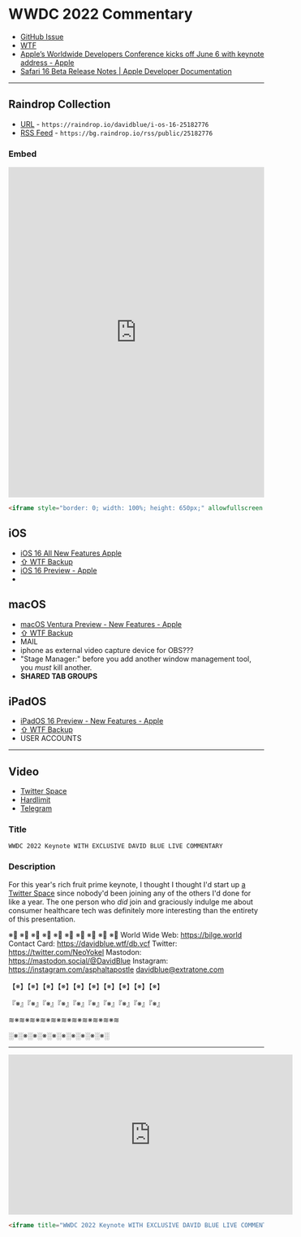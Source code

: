 # WWDC 2022 Commentary
- [GitHub Issue](https://github.com/extratone/bilge/issues/332)
- [WTF](https://davidblue.wtf/drafts/57D5E99D-EF49-4085-8BB5-FAE3275BCB30.html)
- [Apple’s Worldwide Developers Conference kicks off June 6 with keynote address - Apple](https://www.apple.com/newsroom/2022/05/apples-worldwide-developers-conference-kicks-off-june-6-with-keynote-address/)
- [Safari 16 Beta Release Notes | Apple Developer Documentation](https://developer.apple.com/documentation/safari-release-notes/safari-16-release-notes)



---

## Raindrop Collection

- [URL](https://raindrop.io/davidblue/i-os-16-25182776) - `https://raindrop.io/davidblue/i-os-16-25182776`
- [RSS Feed](https://bg.raindrop.io/rss/public/25182776) - `https://bg.raindrop.io/rss/public/25182776`

### Embed

<iframe style="border: 0; width: 100%; height: 650px;" allowfullscreen frameborder="0" src="https://raindrop.io/davidblue/i-os-16-25182776/embed/sort=-created"></iframe>

```html
<iframe style="border: 0; width: 100%; height: 650px;" allowfullscreen frameborder="0" src="https://raindrop.io/davidblue/i-os-16-25182776/embed/sort=-created"></iframe>
```

## iOS

- [iOS 16 All New Features Apple](https://www.apple.com/ios/ios-16-preview/features/)
- [⇧ WTF Backup](https://davidblue.wtf/16/iOS16AllNewFeatures.html)
- [iOS 16 Preview - Apple](https://www.apple.com/ios/ios-16-preview/)
- 

## macOS

- [macOS Ventura Preview - New Features - Apple](https://www.apple.com/macos/macos-ventura-preview/features/)
- [⇧ WTF Backup](https://davidblue.wtf/16/macOSVenturaAllNewFeatures.html)
- MAIL 
- iphone as external video capture device for OBS???
- "Stage Manager:" before you add another window management tool, you *must* kill another.
- **SHARED TAB GROUPS**

## iPadOS

- [iPadOS 16 Preview - New Features - Apple](https://www.apple.com/ipados/ipados-16-preview/features/)
- [⇧ WTF Backup](https://davidblue.wtf/16/iPadOS16AllNewFeatures.html)
- USER ACCOUNTS

---

## Video

- [Twitter Space](https://twitter.com/i/spaces/1lPKqmeePwdKb)
- [Hardlimit](https://video.hardlimit.com/w/6vruULsa2kpvJX8GLMuBjj)
- [Telegram](https://t.me/extratone/11722)

### Title

`WWDC 2022 Keynote WITH EXCLUSIVE DAVID BLUE LIVE COMMENTARY`

### Description

For this year's rich fruit prime keynote, I thought I thought I'd start up [a Twitter Space](https://twitter.com/i/spaces/1lPKqmeePwdKb) since nobody'd been joining any of the others I'd done for like a year. The one person who *did* join and graciously indulge me about consumer healthcare tech was definitely more interesting than the entirety of this presentation.

※⃣   ※⃣   ※⃣   ※⃣   ※⃣   ※⃣   ※⃣   ※⃣   ※⃣   ※⃣
World Wide Web: https://bilge.world 
Contact Card: https://davidblue.wtf/db.vcf
Twitter: https://twitter.com/NeoYokel 
Mastodon: https://mastodon.social/@DavidBlue 
Instagram: https://instagram.com/asphaltapostle
davidblue@extratone.com 

【※】【※】【※】【※】【※】【※】【※】【※】【※】【※】

『※』『※』『※』『※』『※』『※』『※』『※』『※』『※』

≋※≋※≋※≋※≋※≋※≋※≋※≋※≋※≋

░※░※░※░※░※░※░※░※░※░※░

---

<iframe title="WWDC 2022 Keynote WITH EXCLUSIVE DAVID BLUE LIVE COMMENTARY" width="560" height="315" src="https://video.hardlimit.com/videos/embed/2c99fa02-c116-4f92-ac81-6d27a95b4a42?loop=1&amp;autoplay=1&amp;title=0&amp;warningTitle=0&amp;peertubeLink=0" frameborder="0" allowfullscreen="" sandbox="allow-same-origin allow-scripts allow-popups"></iframe>

```html
<iframe title="WWDC 2022 Keynote WITH EXCLUSIVE DAVID BLUE LIVE COMMENTARY" width="560" height="315" src="https://video.hardlimit.com/videos/embed/2c99fa02-c116-4f92-ac81-6d27a95b4a42?loop=1&amp;autoplay=1&amp;title=0&amp;warningTitle=0&amp;peertubeLink=0" frameborder="0" allowfullscreen="" sandbox="allow-same-origin allow-scripts allow-popups"></iframe>
```

